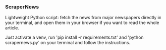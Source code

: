 ### ScraperNews

Lightweight Python script: fetch the news from major newspapers directly in your terminal, and open them in your browser if you want to read the whole article.

Just activate a venv, run 'pip install -r requirements.txt' and 'python scrapernews.py' on your terminal and follow the instructions.
